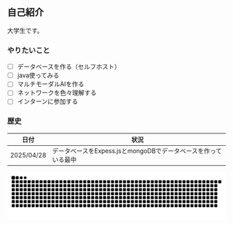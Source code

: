 ## 自己紹介 

大学生です。

### やりたいこと
- [ ] データベースを作る（セルフホスト）
- [ ] java使ってみる
- [ ] マルチモーダルAIを作る
- [ ] ネットワークを色々理解する
- [ ] インターンに参加する

### 歴史
| 日付 | 状況 |
----|----
| 2025/04/28 | データベースをExpess.jsとmongoDBでデータベースを作っている最中 |


![](https://raw.githubusercontent.com/nAgI314/nAgI314/output/github-contribution-grid-snake.svg)

<!--
**nAgI314/nAgI314** is a ✨ _special_ ✨ repository because its `README.md` (this file) appears on your GitHub profile.

Here are some ideas to get you started:

- 🔭 I’m currently working on ...
- 🌱 I’m currently learning ...
- 👯 I’m looking to collaborate on ...
- 🤔 I’m looking for help with ...
- 💬 Ask me about ...
- 📫 How to reach me: ...
- 😄 Pronouns: ...
- ⚡ Fun fact: ...
-->
